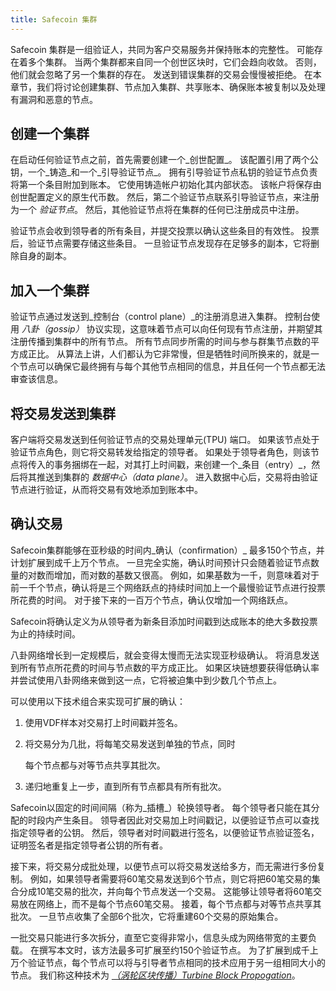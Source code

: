 ```yaml
---
title: Safecoin 集群
---
```


Safecoin 集群是一组验证人，共同为客户交易服务并保持账本的完整性。 可能存在着多个集群。 当两个集群都来自同一个创世区块时，它们会趋向收敛。 否则，他们就会忽略了另一个集群的存在。 发送到错误集群的交易会慢慢被拒绝。 在本章节，我们将讨论创建集群、节点加入集群、共享账本、确保账本被复制以及处理有漏洞和恶意的节点。

## 创建一个集群

在启动任何验证节点之前，首先需要创建一个_创世配置_。 该配置引用了两个公钥，一个_铸造_和一个_引导验证节点_。 拥有引导验证节点私钥的验证节点负责将第一个条目附加到账本。 它使用铸造帐户初始化其内部状态。 该帐户将保存由创世配置定义的原生代币数。 然后，第二个验证节点联系引导验证节点，来注册为一个 _验证节点_。 然后，其他验证节点将在集群的任何已注册成员中注册。

验证节点会收到领导者的所有条目，并提交投票以确认这些条目的有效性。 投票后，验证节点需要存储这些条目。 一旦验证节点发现存在足够多的副本，它将删除自身的副本。

## 加入一个集群

验证节点通过发送到_控制台（control plane）_的注册消息进入集群。 控制台使用 _八卦（gossip）_ 协议实现，这意味着节点可以向任何现有节点注册，并期望其注册传播到集群中的所有节点。 所有节点同步所需的时间与参与群集节点数的平方成正比。 从算法上讲，人们都认为它非常慢，但是牺牲时间所换来的，就是一个节点可以确保它最终拥有与每个其他节点相同的信息，并且任何一个节点都无法审查该信息。

## 将交易发送到集群

客户端将交易发送到任何验证节点的交易处理单元\(TPU\) 端口。 如果该节点处于验证节点角色，则它将交易转发给指定的领导者。 如果处于领导者角色，则该节点将传入的事务捆绑在一起，对其打上时间戳，来创建一个_条目（entry）_，然后将其推送到集群的 _数据中心（data plane）_。 进入数据中心后，交易将由验证节点进行验证，从而将交易有效地添加到账本中。

## 确认交易

Safecoin集群能够在亚秒级的时间内_确认（confirmation）_ 最多150个节点，并计划扩展到成千上万个节点。 一旦完全实施，确认时间预计只会随着验证节点数量的对数而增加，而对数的基数又很高。 例如，如果基数为一千，则意味着对于前一千个节点，确认将是三个网络跃点的持续时间加上一个最慢验证节点进行投票所花费的时间。 对于接下来的一百万个节点，确认仅增加一个网络跃点。

Safecoin将确认定义为从领导者为新条目添加时间戳到达成账本的绝大多数投票为止的持续时间。

八卦网络增长到一定规模后，就会变得太慢而无法实现亚秒级确认。 将消息发送到所有节点所花费的时间与节点数的平方成正比。 如果区块链想要获得低确认率并尝试使用八卦网络来做到这一点，它将被迫集中到少数几个节点上。

可以使用以下技术组合来实现可扩展的确认：

1. 使用VDF样本对交易打上时间戳并签名。
2. 将交易分为几批，将每笔交易发送到单独的节点，同时

   每个节点都与对等节点共享其批次。

3. 递归地重复上一步，直到所有节点都具有所有批次。

Safecoin以固定的时间间隔（称为_插槽_）轮换领导者。 每个领导者只能在其分配的时段内产生条目。 领导者因此对交易加上时间戳记，以便验证节点可以查找指定领导者的公钥。 然后，领导者对时间戳进行签名，以便验证节点验证签名，证明签名者是指定领导者公钥的所有者。

接下来，将交易分成批处理，以便节点可以将交易发送给多方，而无需进行多份复制。 例如，如果领导者需要将60笔交易发送到6个节点，则它将把60笔交易的集合分成10笔交易的批次，并向每个节点发送一个交易。 这能够让领导者将60笔交易放在网络上，而不是每个节点60笔交易。 接着，每个节点都与对等节点共享其批次。 一旦节点收集了全部6个批次，它将重建60个交易的原始集合。

一批交易只能进行多次拆分，直至它变得非常小，信息头成为网络带宽的主要负载。 在撰写本文时，该方法最多可扩展至约150个验证节点。 为了扩展到成千上万个验证节点，每个节点可以将与引导者节点相同的技术应用于另一组相同大小的节点。 我们称这种技术为 [_（涡轮区块传播）Turbine Block Propogation_](turbine-block-propagation.md)。

